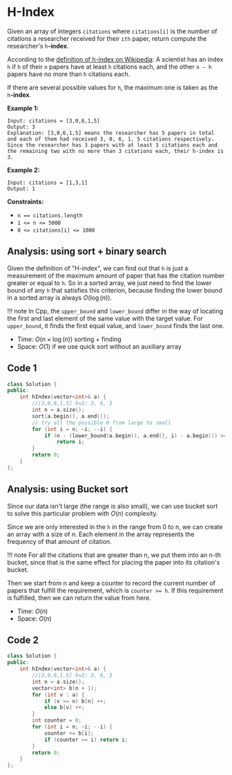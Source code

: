 # H-Index

Given an array of integers `citations` where `citations[i]` is the number of citations a researcher received for their `ith` paper, return compute the researcher's `h`**-index**.

According to the [definition of h-index on Wikipedia](https://en.wikipedia.org/wiki/H-index): A scientist has an index `h` if `h` of their `n` papers have at least `h` citations each, and the other `n − h` papers have no more than `h` citations each.

If there are several possible values for `h`, the maximum one is taken as the `h`**-index**.

 

**Example 1:**

```
Input: citations = [3,0,6,1,5]
Output: 3
Explanation: [3,0,6,1,5] means the researcher has 5 papers in total and each of them had received 3, 0, 6, 1, 5 citations respectively.
Since the researcher has 3 papers with at least 3 citations each and the remaining two with no more than 3 citations each, their h-index is 3.
```

**Example 2:**

```
Input: citations = [1,3,1]
Output: 1
```

 

**Constraints:**

- `n == citations.length`
- `1 <= n <= 5000`
- `0 <= citations[i] <= 1000`

## Analysis: using sort + binary search

Given the definition of "H-index", we can find out that `h` is just a measurement of the maximum amount of paper that has the citation number greater or equal to `h`. So in a sorted array, we just need to find the lower bound of any `h` that satisfies this criterion, because finding the lower bound in a sorted array is always $O(\log(n))$.

!!! note
    In Cpp, the `upper_bound` and `lower_bound` differ in the way of locating the first and last element of the same value with the target value. For `upper_bound`, it finds the first equal value, and `lower_bound` finds the last one.

* Time: $O(n \times \log(n))$ sorting + finding
* Space: $O(1)$ if we use quick sort without an auxiliary array

## Code 1

```c++
class Solution {
public:
    int hIndex(vector<int>& a) {
        //[3,0,6,1,5] h=3: 3, 6, 5
        int n = a.size();
        sort(a.begin(), a.end());
      	// try all the possible H from large to small
        for (int i = n; ~i; --i) {
            if (n - (lower_bound(a.begin(), a.end(), i) - a.begin()) >= i)
                return i;
        }
        return 0;
    }
};
```

## Analysis: using Bucket sort

Since our data isn't large (the range is also small), we can use bucket sort to solve this particular problem with $O(n)$ complexity.

Since we are only interested in the `h` in the range from 0 to n, we can create an array with a size of n. Each element in the array represents the frequency of that amount of citation.

!!! note
    For all the citations that are greater than n, we put them into an n-th bucket, since that is the same effect for placing the paper into its citation's bucket.

Then we start from n and keep a counter to record the current number of papers
that fulfill the requirement, which is `counter >= h`. If this requirement is
fulfilled, then we can return the value from here.

* Time: $O(n)$
* Space: $O(n)$

## Code 2

```c++
class Solution {
public:
    int hIndex(vector<int>& a) {
        //[3,0,6,1,5] h=3: 3, 6, 5
        int n = a.size();
        vector<int> b(n + 1);
        for (int v : a) {
            if (v >= n) b[n] ++;
            else b[v] ++;
        }
        int counter = 0;
        for (int i = n; ~i; --i) {
            counter += b[i];
            if (counter >= i) return i;
        }
        return 0;      
    }
};
```



